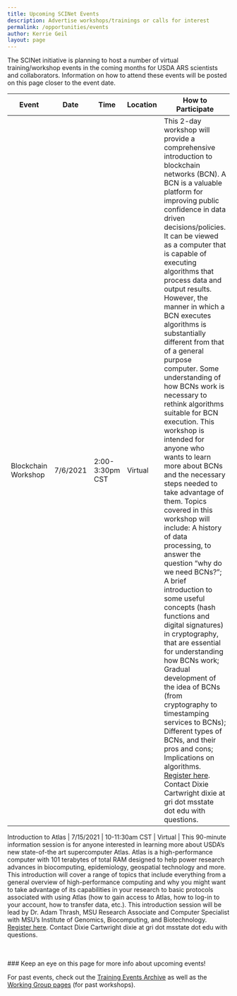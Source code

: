 ```yaml
---
title: Upcoming SCINet Events 
description: Advertise workshops/trainings or calls for interest
permalink: /opportunities/events
author: Kerrie Geil
layout: page
---
```


The SCINet initiative is planning to host a number of virtual training/workshop events in the coming months for USDA ARS scientists and collaborators. Information on how to attend these events will be posted on this page closer to the event date. 

**Event** | **Date** | **Time** | **Location** | **How to Participate**
---|---|---|---|---|
Blockchain Workshop | 7/6/2021 | 2:00-3:30pm CST | Virtual | This 2-day workshop will provide a comprehensive introduction to blockchain networks (BCN). A BCN is a valuable platform for improving public confidence in data driven decisions/policies. It can be viewed as a computer that is capable of executing algorithms that process data and output results. However, the manner in which a BCN executes algorithms is substantially different from that of a general purpose computer. Some understanding of how BCNs work is necessary to rethink algorithms suitable for BCN execution. This workshop is intended for anyone who wants to learn more about BCNs and the necessary steps needed to take advantage of them. Topics covered in this workshop will include: A history of data processing, to answer the question “why do we need BCNs?”; A brief introduction to some useful concepts (hash functions and digital signatures) in cryptography, that are essential for understanding how BCNs work; Gradual development of the idea of BCNs (from cryptography to timestamping services to BCNs); Different types of BCNs, and their pros and cons; Implications on algorithms. [Register here](http://msuext.ms/ars). Contact Dixie Cartwright dixie at gri dot msstate dot edu with questions. 

Introduction to Atlas | 7/15/2021 | 10-11:30am CST | Virtual | This 90-minute information session is for anyone interested in learning more about USDA’s new state-of-the art supercomputer Atlas. Atlas is a high-performance computer with 101 terabytes of total RAM designed to help power research advances in biocomputing, epidemiology, geospatial technology and more. This introduction will cover a range of topics that include everything from a general overview of high-performance computing and why you might want to take advantage of its capabilities in your research to basic protocols associated with using Atlas (how to gain access to Atlas, how to log-in to your account, how to transfer data, etc.). This introduction session will be lead by Dr. Adam Thrash, MSU Research Associate and Computer Specialist with MSU’s Institute of Genomics, Biocomputing, and Biotechnology. [Register here](http://msuext.ms/ars). Contact Dixie Cartwright dixie at gri dot msstate dot edu with questions.



<br>
<br>
### Keep an eye on this page for more info about upcoming events!


For past events, check out the [Training Events Archive](/training-archive/) as well as the [Working Group pages](/working-groups/) (for past workshops).

